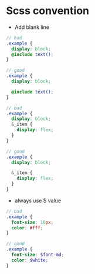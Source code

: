 # Scss convention

- Add blank line

```scss
// bad
.example {
  display: block;
  @include text();
}

// good
.example {
  display: block;

  @include text();
}
```

```scss
// bad
.example {
  display: block;
  &_item {
    display: flex;
  }
}

// good
.example {
  display: block;

  &_item {
    display: flex;
  }
}
```

- always use $ value

```scss
// bad
.example {
  font-size: 10px;
  color: #fff;
}

// good
.example {
  font-size: $font-md;
  color: $white;
}
```
